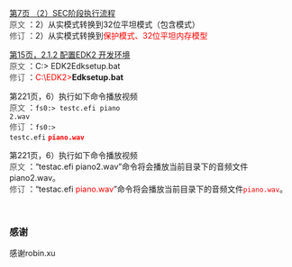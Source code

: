 <a href='#robin.xu' title='感谢robin.xu'>第7页 （2）SEC阶段执行流程</a><br>
<font color='#555555'>原文</font> ：2）从实模式转换到32位平坦模式（包含模式）<br>
<font color='#555555'>修订</font> ：2）从实模式转换到<font color='#ff0000'>保护模式、32位平坦内存模型</font><br>

<a href='#robin.xu' title='感谢robin.xu'>第15页，2.1.2 配置EDK2 开发环境</a><br>
<font color='#555555'>原文</font> ：C:\> EDK2Edksetup.bat<br>
<font color='#555555'>修订</font> ：<font color='#ff0000'>C:\EDK2></font><b>Edksetup.bat</b>

<a>第221页，6）执行如下命令播放视频</a><br>
<font color='#555555'>原文</font> ：<code>fs0:&gt; testc.efi piano 2.wav</code><br>
<font color='#555555'>修订</font> ：<code>fs0:&gt; testc.efi</code><font color='#ff0000'> <b><code>piano.wav</code></b></font><br>

<a>第221页，6）执行如下命令播放视频</a><br>
<font color='#555555'>原文</font> ：“testac.efi piano2.wav”命令将会播放当前目录下的音频文件piano2.wav。<br>
<font color='#555555'>修订</font> ：“testac.efi <font color='#ff0000'>piano.wav</font>”命令将会播放当前目录下的音频文件<font color='#ff0000'><code>piano.wav</code></font>。<br>

<br>
<h3>感谢</h3>
<a>感谢robin.xu</a>